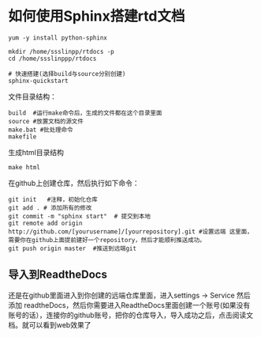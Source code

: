 # 如何使用Sphinx搭建rtd文档

```
yum -y install python-sphinx

mkdir /home/ssslinpp/rtdocs -p
cd /home/ssslinppp/rtdocs

# 快速搭建(选择build与source分别创建)
sphinx-quickstart 
```

文件目录结构：
```
build  #运行make命令后，生成的文件都在这个目录里面 
source #放置文档的源文件 
make.bat #批处理命令 
makefile
```

生成html目录结构
```
make html
```

在github上创建仓库，然后执行如下命令：
```
git init   #注释，初始化仓库
git add . # 添加所有的修改
git commit -m "sphinx start"  # 提交到本地
git remote add origin http://github.com/[yourusername]/[yourrepository].git #设置远端 这里面，需要你在github上面提前建好一个repository，然后才能顺利推送成功。
git push origin master  #推送到远端git
```

## 导入到ReadtheDocs
还是在github里面进入到你创建的远端仓库里面，进入settings -> Service 然后添加 readtheDocs，然后你需要进入ReadtheDocs里面创建一个账号(如果没有账号的话），连接你的github账号，把你的仓库导入，导入成功之后，点击阅读文档。就可以看到web效果了
